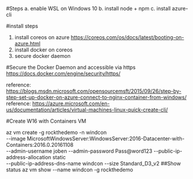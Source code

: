 #Steps
a. enable WSL on Windows 10
b. install node + npm
c. install azure-cli

#install steps
1. install coreos on azure
https://coreos.com/os/docs/latest/booting-on-azure.html
2. install docker on coreos
3. secure docker daemon

#Secure the Docker Daemon and accessible via https
https://docs.docker.com/engine/security/https/

reference: https://blogs.msdn.microsoft.com/opensourcemsft/2015/09/26/step-by-step-set-up-docker-on-azure-connect-to-nginx-container-from-windows/
reference: https://azure.microsoft.com/en-us/documentation/articles/virtual-machines-linux-quick-create-cli/

#Create W16 with Containers VM

az vm create -g rockthedemo -n windcon \
--image MicrosoftWindowsServer:WindowsServer:2016-Datacenter-with-Containers:2016.0.20161108 \
--admin-username joben --admin-password Pass@word123 --public-ip-address-allocation static \
--public-ip-address-dns-name windcon --size Standard_D3_v2 
##Show status
az vm show --name windcon -g rockthedemo

